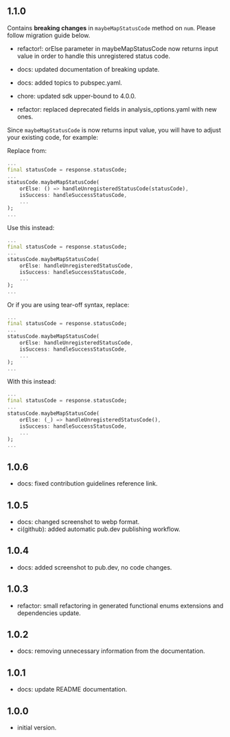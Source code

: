 ## 1.1.0

Contains **breaking changes** in `maybeMapStatusCode` method on `num`. Please follow migration guide below.

- refactor!: orElse parameter in maybeMapStatusCode now returns input value in order to handle this unregistered status code.

- docs: updated documentation of breaking update.
- docs: added topics to pubspec.yaml.
- chore: updated sdk upper-bound to 4.0.0.
- refactor: replaced deprecated fields in analysis_options.yaml with new ones.

Since `maybeMapStatusCode` is now returns input value, you will have to adjust your existing code, for example:

Replace from:

```dart
...
final statusCode = response.statusCode;
...
statusCode.maybeMapStatusCode(
    orElse: () => handleUnregisteredStatusCode(statusCode),
    isSuccess: handleSuccessStatusCode,
    ...
);
...
```

Use this instead:

```dart
...
final statusCode = response.statusCode;
...
statusCode.maybeMapStatusCode(
    orElse: handleUnregisteredStatusCode,
    isSuccess: handleSuccessStatusCode,
    ...
);
...
```

Or if you are using tear-off syntax, replace:

```dart
...
final statusCode = response.statusCode;
...
statusCode.maybeMapStatusCode(
    orElse: handleUnregisteredStatusCode,
    isSuccess: handleSuccessStatusCode,
    ...
);
...
```

With this instead:

```dart
...
final statusCode = response.statusCode;
...
statusCode.maybeMapStatusCode(
    orElse: (_) => handleUnregisteredStatusCode(),
    isSuccess: handleSuccessStatusCode,
    ...
);
...
```

## 1.0.6

- docs: fixed contribution guidelines reference link.

## 1.0.5

- docs: changed screenshot to webp format.
- ci(github): added automatic pub.dev publishing workflow.

## 1.0.4

- docs: added screenshot to pub.dev, no code changes.

## 1.0.3

- refactor: small refactoring in generated functional enums extensions and dependencies update.

## 1.0.2

- docs: removing unnecessary information from the documentation.

## 1.0.1

- docs: update README documentation.

## 1.0.0

- initial version.
